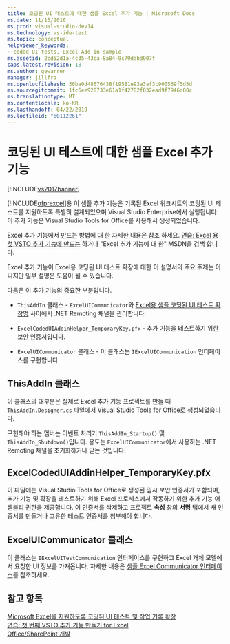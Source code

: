 ```yaml
---
title: 코딩된 UI 테스트에 대한 샘플 Excel 추가 기능 | Microsoft Docs
ms.date: 11/15/2016
ms.prod: visual-studio-dev14
ms.technology: vs-ide-test
ms.topic: conceptual
helpviewer_keywords:
- coded UI tests, Excel Add-in sample
ms.assetid: 2cd52d1a-4c35-43ca-8a84-9c79dabd907f
caps.latest.revision: 18
ms.author: gewarren
manager: jillfra
ms.openlocfilehash: 30ba0d48676438f19581e93a3af3c900569f5d5d
ms.sourcegitcommit: 1fc6ee928733e61a1f42782f832ead9f7946d00c
ms.translationtype: MT
ms.contentlocale: ko-KR
ms.lasthandoff: 04/22/2019
ms.locfileid: "60112261"
---
```

# <a name="sample-excel-add-in-for-coded-ui-testing"></a>코딩된 UI 테스트에 대한 샘플 Excel 추가 기능
[!INCLUDE[vs2017banner](../includes/vs2017banner.md)]

[!INCLUDE[ofprexcel](../includes/ofprexcel-md.md)]용 이 샘플 추가 기능은 기록된 Excel 워크시트의 코딩된 UI 테스트를 지원하도록 특별히 설계되었으며 Visual Studio Enterprise에서 실행됩니다. 이 추가 기능은 Visual Studio Tools for Office를 사용해서 생성되었습니다.  
  
 Excel 추가 기능에서 만드는 방법에 대 한 자세한 내용은 참조 하세요. [연습: Excel 용 첫 VSTO 추가 기능에 만드는](http://msdn.microsoft.com/library/a855e2be-3ecf-4112-a7f5-ec0f7fad3b5f) 하거나 "Excel 추가 기능에 대 한" MSDN을 검색 합니다.  
  
 Excel 추가 기능이 Excel용 코딩된 UI 테스트 확장에 대한 이 설명서의 주요 주제는 아니지만 일부 설명은 도움이 될 수 있습니다.  
  
 다음은 이 추가 기능의 중요한 부분입니다.  
  
- `ThisAddIn`  클래스 - `ExcelUICommunicator`와 [Excel용 샘플 코딩된 UI 테스트 확장명](../test/sample-coded-ui-test-extension-for-excel.md) 사이에서 .NET Remoting 채널을 관리합니다.  
  
- `ExcelCodedUIAddinHelper_TemporaryKey.pfx`  - 추가 기능을 테스트하기 위한 보안 인증서입니다.  
  
- `ExcelUICommunicator`  클래스 - 이 클래스는 `IExcelUICommunication` 인터페이스를 구현합니다.  
  
## <a name="thisaddin-class"></a>ThisAddIn 클래스  
 이 클래스의 대부분은 실제로 Excel 추가 기능 프로젝트를 만들 때 `ThisAddIn.Designer.cs` 파일에서 Visual Studio Tools for Office로 생성되었습니다.  
  
 구현해야 하는 멤버는 이벤트 처리기 `ThisAddIn_Startup()` 및 `ThisAddIn_Shutdown()`입니다. 용도는 `ExcelUICommunicator`에서 사용하는 .NET Remoting 채널을 초기화하거나 닫는 것입니다.  
  
## <a name="excelcodeduiaddinhelpertemporarykeypfx"></a>ExcelCodedUIAddinHelper_TemporaryKey.pfx  
 이 파일에는 Visual Studio Tools for Office로 생성된 임시 보안 인증서가 포함되며, 추가 기능 및 확장을 테스트하기 위해 Excel 프로세스에서 작동하기 위한 추가 기능 어셈블리 권한을 제공합니다. 이 인증서를 삭제하고 프로젝트 **속성** 창의 **서명** 탭에서 새 인증서를 만들거나 고유한 테스트 인증서를 첨부해야 합니다.  
  
## <a name="exceluicommunicator-class"></a>ExcelUICommunicator 클래스  
 이 클래스는 `IExcelUITestCommunication` 인터페이스를 구현하고 Excel 개체 모델에서 요청한 UI 정보를 가져옵니다. 자세한 내용은 [샘플 Excel Communicator 인터페이스](../test/sample-excel-communicator-interface.md)를 참조하세요.  
  
## <a name="see-also"></a>참고 항목  
 [Microsoft Excel을 지원하도록 코딩된 UI 테스트 및 작업 기록 확장](../test/extending-coded-ui-tests-and-action-recordings-to-support-microsoft-excel.md)   
 [연습: 첫 번째 VSTO 추가 기능 만들기 for Excel](http://msdn.microsoft.com/library/a855e2be-3ecf-4112-a7f5-ec0f7fad3b5f)   
 [Office/SharePoint 개발](http://msdn.microsoft.com/library/2ddec047-263a-4901-a54c-a15fc8472329)
